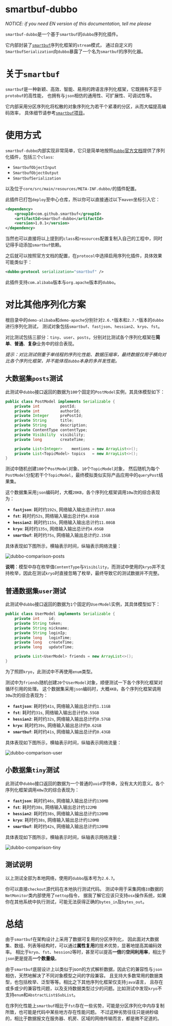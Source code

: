 # smartbuf-dubbo

*NOTICE: if you need EN version of this documentation, tell me please*

`smartbuf-dubbo`是一个基于`smartbuf`的`dubbo`序列化插件。

它内部封装了[`smartbuf`](https://github.com/smartbuf/smartbuf-java)序列化框架的`stream`模式，
通过自定义的`SmartbufSerialization`向`dubbo`暴露了一个名为`smartbuf`的序列化器。

# 关于`smartbuf`

`smartbuf`是一种新颖、高效、智能、易用的跨语言序列化框架，它既拥有不亚于`protobuf`的高性能，
也拥有与`json`相仿的通用性、可扩展性、可调试性等。

它内部采用分区序列化将松散的对象序列化为若干个紧凑的分区，从而大幅提高编码效率，
具体细节请参考[`smartbuf`项目](https://github.com/smartbuf/smartbuf-java/blob/master/doc/index_zh.md)。

# 使用方式

`smartbuf-dubbo`内部实现非常简单，它只是简单地按照[`dubbo`官方文档](https://dubbo.apache.org/zh-cn/docs/dev/impls/serialize.html)提供了序列化插件，包括三个`class`:

 + `SmartbufObjectInput`
 + `SmartbufObjectOutput`
 + `SmartbufSerialization`

以及位于`core/src/main/resources/META-INF.dubbo/`的插件配置。

此插件已打包`deploy`至中心仓库，所以你可以直接通过以下`maven`坐标引入它：

```xml
<dependency>
    <groupId>com.github.smartbuf</groupId>
    <artifactId>smartbuf-dubbo</artifactId>
    <version>1.0.1</version>
</dependency>
```

当然也可以直接将以上提到的`class`和`resources`配置复制入自己的工程中，同时记得手动添加`smartbuf`依赖。

之后就可以按照官方文档的配置，在`protocol`中选择启用序列化插件，具体效果可能类似于：

```xml
<dubbo:protocol serialization="smartbuf" />
```

此插件支持`com.alibaba`版本与`org.apache`版本的`dubbo`。

# 对比其他序列化方案  

根目录中的`demo-alibaba`和`demo-apache`分别针对`2.6.*`版本和`2.7.*`版本的`dubbo`进行序列化测试，
测试对象包括`smartbuf`、`fastjson`、`hessian2`、`kryo`、`fst`。

对比测试包括三部分：`tiny`、`user`、`posts`，分别对比测试各个序列化框架在**简单**、**普通**、**复杂**业务中的综合表现。

*提示：对比测试侧重于单线程的序列化性能、数据压缩率，最终数据仅用于横向对比各个序列化框架，并不能体现`dubbo`本身的多并发性能。*

## 大数据集`posts`测试

此测试中`dubbo`接口返回的数据为`100`个固定的`PostModel`实例，其具体模型如下：

```java
public class PostModel implements Serializable {
    private int         postId;
    private int         authorId;
    private Integer     prePostId;
    private String      title;
    private String      description;
    private ContentType contentType;
    private Visibility  visibility;
    private long        createTime;

    private List<Integer>    mentions = new ArrayList<>();
    private List<TopicModel> topics   = new ArrayList<>();
}
```

测试中随机创建`100`个`PostModel`对象、`10`个`TopicModel`对象，
然后随机为每个`PostModel`分配若干个`TopicModel`，最终模拟类似实际产品应用中的`queryPost`结果集。

这个数据集采用`json`编码时，大概`20KB`，各个序列化框架调用`10w`次的综合表现为：
 + **`fastjson`**: 耗时约`192s`, 网络输入输出总计约`17.88GB`
 + **`fst`**: 耗时约`52s`, 网络输入输出总计约`4.01GB`
 + **`hessian2`**: 耗时约`115s`, 网络输入输出总计约`11.08GB`
 + **`kryo`**: 耗时约`135s`, 网络输入输出总计约`4.05GB`
 + **`smartbuf`**: 耗时约`75s`, 网络输入输出总计约`2.15GB`

具体表现如下图所示，横轴表示时间，纵轴表示网络流量：

![dubbo-comparison-posts](./doc/smartbuf-posts.png)

**说明**：模型中存在枚举值`ContentType`与`Visibility`，而测试中使用的`kryo`并不支持枚举，因此在测试`kryo`时直接忽略了枚举，最终导致它的测试数据并不完整。

## 普通数据集`user`测试

此测试中`dubbo`接口返回的数据为`1`个固定的`UserModel`实例，其具体模型如下：

```java
public class UserModel implements Serializable {
    private int    id;
    private String token;
    private String nickname;
    private String loginIp;
    private long   loginTime;
    private long   createTime;
    private long   updateTime;

    private List<UserModel> friends = new ArrayList<>();
}
```

为了照顾`kryo`，此测试中不再使用`enum`类型。

测试中为`friends`随机创建`20`个`UserModel`对象，顺便测试一下各个序列化框架对循环引用的处理。
这个数据集采用`json`编码时，大概`4KB`，各个序列化框架调用`30w`次的综合表现为：
 + **`fastjson`**: 耗时约`41s`, 网络输入输出总计约`1.11GB`
 + **`fst`**: 耗时约`31s`, 网络输入输出总计约`0.55GB`
 + **`hessian2`**: 耗时约`32s`, 网络输入输出总计约`0.57GB`
 + **`kryo`**: 耗时约`39s`, 网络输入输出总计约`0.62GB`
 + **`smartbuf`**: 耗时约`41s`, 网络输入输出总计约`0.43GB`

具体表现如下图所示，横轴表示时间，纵轴表示网络流量：

![dubbo-comparison-user](./doc/smartbuf-user.png)

## 小数据集`tiny`测试

此测试中`dubbo`接口返回的数据为一个普通的`uuid`字符串，没有太大的意义。各个序列化框架调用`40w`次的综合表现为：
 + **`fastjson`**: 耗时约`46s`, 网络输入输出总计约`130MB`
 + **`fst`**: 耗时约`38s`, 网络输入输出总计约`122MB`
 + **`hessian2`**: 耗时约`38s`, 网络输入输出总计约`120MB`
 + **`kryo`**: 耗时约`38s`, 网络输入输出总计约`120MB`
 + **`smartbuf`**: 耗时约`42s`, 网络输入输出总计约`120MB`

具体表现如下图所示，横轴表示时间，纵轴表示网络流量：

![dubbo-comparison-tiny](./doc/smartbuf-tiny.png)

## 测试说明

以上测试全部为本地网络，使用的`dubbo`版本号为`2.6.7`。

你可以直接`checkout`源代码在本地执行测试代码。
测试中用于采集网络`IO`数据的`NetMonitor`类内部使用了`nettop`指令，
据我了解它应该只支持`osx`操作系统，如果你在其他系统中执行测试，可能无法获得正确的`bytes_in`及`bytes_out`。

# 总结

由于`smartbuf`在架构设计上采用了数据可复用的分区序列化，
因此面对大数据集、数组、列表等结构时，可以通过**属性复用**的技术优势，显著地提高其编码效率。
相比于`kryo`、`fst`、`hession2`等时，甚至可以提高**一倍**的**空间利用率**，相比于`json`更是提高**一个数量级**。

由于`smartbuf`底层设计上以类似于json的方式解析数据，因此它的兼容性与`json`相仿，天然地解决了不同对象模型之间的字段兼容。
且支持大多数常用的数据类型，也包括枚举、泛型等等。相比之下其他序列化框架仅支持`java`语言，
且存在或多或少的兼容性问题，以及支持数据类型过少的问题。比如测试中发现`kryo`不支持`enum`和`AbstractList$SubList`。

在序列化性能上`smartbuf`相比于`fst`存在一些劣势，可能是分区序列化中内存复制所致，也可能是代码中某些地方存在性能问题。
不过这种劣势往往只是纳秒级的，相比于数据报文在服务器、机房、区域的网络传输而言，都是微不足道的。